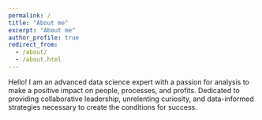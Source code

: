 ```yaml
---
permalink: /
title: "About me"
excerpt: "About me"
author_profile: true
redirect_from: 
  - /about/
  - /about.html
---
```

Hello! I am an advanced data science expert with a passion for analysis to make a positive impact 
on people, processes, and profits. Dedicated to providing collaborative leadership, 
unrelenting curiosity, and data-informed strategies necessary to create the conditions for success.


